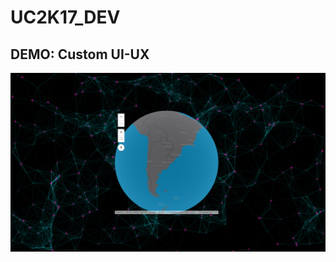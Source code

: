 # UC2K17_DEV

## DEMO: Custom UI-UX
![screenshot](./demos/10_custom_uiux/screen.png?raw=true "screenshot")
